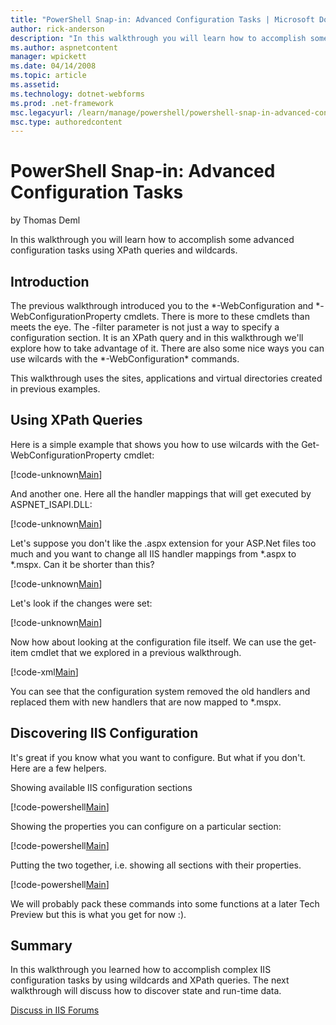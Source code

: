 ```yaml
---
title: "PowerShell Snap-in: Advanced Configuration Tasks | Microsoft Docs"
author: rick-anderson
description: "In this walkthrough you will learn how to accomplish some advanced configuration tasks using XPath queries and wildcards. Introduction The previous walkthrou..."
ms.author: aspnetcontent
manager: wpickett
ms.date: 04/14/2008
ms.topic: article
ms.assetid: 
ms.technology: dotnet-webforms
ms.prod: .net-framework
msc.legacyurl: /learn/manage/powershell/powershell-snap-in-advanced-configuration-tasks
msc.type: authoredcontent
---
```

PowerShell Snap-in: Advanced Configuration Tasks
====================
by Thomas Deml

In this walkthrough you will learn how to accomplish some advanced configuration tasks using XPath queries and wildcards.

## Introduction

The previous walkthrough introduced you to the \*-WebConfiguration and \*-WebConfigurationProperty cmdlets. There is more to these cmdlets than meets the eye. The -filter parameter is not just a way to specify a configuration section. It is an XPath query and in this walkthrough we'll explore how to take advantage of it. There are also some nice ways you can use wilcards with the \*-WebConfiguration\* commands.

This walkthrough uses the sites, applications and virtual directories created in previous examples.

## Using XPath Queries

Here is a simple example that shows you how to use wilcards with the Get-WebConfigurationProperty cmdlet:


[!code-unknown[Main](powershell-snap-in-advanced-configuration-tasks/samples/sample-127218-1.unknown)]


And another one. Here all the handler mappings that will get executed by ASPNET\_ISAPI.DLL:


[!code-unknown[Main](powershell-snap-in-advanced-configuration-tasks/samples/sample-127218-2.unknown)]


Let's suppose you don't like the .aspx extension for your ASP.Net files too much and you want to change all IIS handler mappings from \*.aspx to \*.mspx. Can it be shorter than this?


[!code-unknown[Main](powershell-snap-in-advanced-configuration-tasks/samples/sample-127218-3.unknown)]


Let's look if the changes were set:


[!code-unknown[Main](powershell-snap-in-advanced-configuration-tasks/samples/sample-127218-4.unknown)]


Now how about looking at the configuration file itself. We can use the get-item cmdlet that we explored in a previous walkthrough.


[!code-xml[Main](powershell-snap-in-advanced-configuration-tasks/samples/sample5.xml)]


You can see that the configuration system removed the old handlers and replaced them with new handlers that are now mapped to \*.mspx.

## Discovering IIS Configuration

It's great if you know what you want to configure. But what if you don't. Here are a few helpers.

Showing available IIS configuration sections


[!code-powershell[Main](powershell-snap-in-advanced-configuration-tasks/samples/sample6.ps1)]


Showing the properties you can configure on a particular section:


[!code-powershell[Main](powershell-snap-in-advanced-configuration-tasks/samples/sample7.ps1)]


Putting the two together, i.e. showing all sections with their properties.


[!code-powershell[Main](powershell-snap-in-advanced-configuration-tasks/samples/sample8.ps1)]


We will probably pack these commands into some functions at a later Tech Preview but this is what you get for now :).

## Summary

In this walkthrough you learned how to accomplish complex IIS configuration tasks by using wildcards and XPath queries. The next walkthrough will discuss how to discover state and run-time data.
  
  
[Discuss in IIS Forums](https://forums.iis.net/1151.aspx)